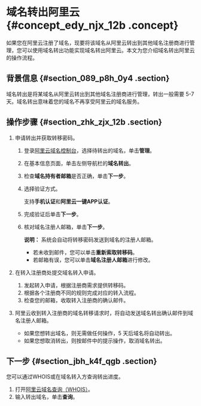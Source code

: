 # 域名转出阿里云 {#concept_edy_njx_12b .concept}

如果您在阿里云注册了域名，现要将该域名从阿里云转出到其他域名注册商进行管理，您可以使用域名转出功能实现域名转出阿里云。本文为您介绍域名转出阿里云的操作流程。

## 背景信息 {#section_089_p8h_0y4 .section}

域名转出是将某域名从阿里云转出到其他域名注册商进行管理，转出一般需要 5-7 天。域名转出意味着您的域名不再享受阿里云的域名服务。

## 操作步骤 {#section_zhk_zjx_12b .section}

1.  申请转出并获取转移密码。
    1.  登录[阿里云域名控制台](https://dc.console.aliyun.com)，选择待转出的域名，单击**管理**。
    2.  在基本信息页面，单击左侧导航栏的**域名转出**。
    3.  检查**域名持有者邮箱**是否正确，单击**下一步**。
    4.  选择验证方式。

        支持**手机认证**和**阿里云一键APP认证**。

    5.  完成验证后单击**下一步**。
    6.  核对域名注册人邮箱，单击**下一步**。

        **说明：** 系统会自动将转移密码发送到域名的注册人邮箱。

        -   若未收到邮件，您可以单击**重新索取转移码**。
        -   若邮箱有误，您可以单击**域名注册人邮箱**进行修改。
2.  在转入注册商处提交域名转入申请。
    1.  发起转入申请，根据注册商需求提供转移码。
    2.  根据各个注册商不同的规则完成对应的转入流程。
    3.  检查您的邮箱，收取转入注册商的确认邮件。
3.  阿里云收到转入注册商的域名转移请求时，将自动发送域名转出确认邮件到域名注册人邮箱。

    -   如果您想转出域名，则无需做任何操作，5 天后域名将自动转出。
    -   如果您想取消转出，则按邮件中的提示操作，取消域名转出。

## 下一步 {#section_jbh_k4f_qgb .section}

您可以通过WHOIS或在域名转入方查询转出进度。

1.  打开[阿里云域名查询（WHOIS）](https://www.alibabacloud.com/zh/whois)。
2.  输入转出域名，单击**查询**。

